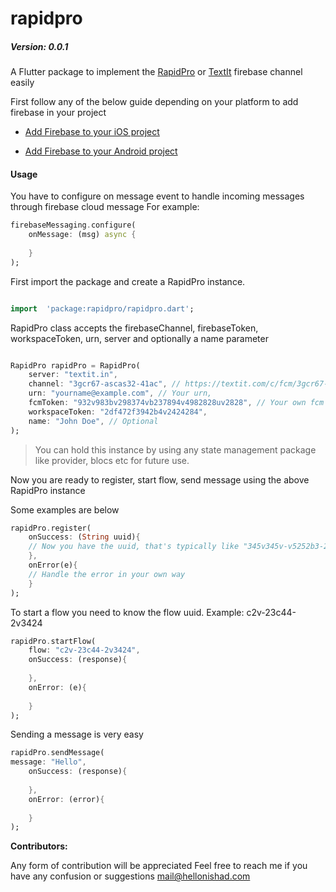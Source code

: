 

  

# rapidpro
##### Version: 0.0.1
A Flutter package to implement the [RapidPro](https://rapidpro.io) or [TextIt](https://textit.in) firebase channel easily

  

First follow any of the below guide depending on your platform to add firebase in your project

  

-  [Add Firebase to your iOS project](https://firebase.google.com/docs/ios/setup)

  

-  [Add Firebase to your Android project](https://firebase.google.com/docs/android/setup)

  

#### Usage

You have to configure on message event to handle incoming messages through firebase cloud message 
  For example:
```Dart
firebaseMessaging.configure(
	onMessage: (msg) async {
		
	}
);
```

First import the package and create a RapidPro instance.

```Dart

import  'package:rapidpro/rapidpro.dart';

```

RapidPro class accepts the firebaseChannel, firebaseToken, workspaceToken, urn, server and optionally a name parameter

  

```Dart

RapidPro rapidPro = RapidPro(
	server: "textit.in",
	channel: "3gcr67-ascas32-41ac", // https://textit.com/c/fcm/3gcr67-ascas32-41ac/register
	urn: "yourname@example.com", // Your urn,
	fcmToken: "932v983bv298374vb237894v4982828uv2828", // Your own fcm token
	workspaceToken: "2df472f3942b4v2424284",
	name: "John Doe", // Optional
);

```

  

> You can hold this instance by using any state management package like
> provider, blocs etc for future use.

  

Now you are ready to register, start flow, send message using the above RapidPro instance

Some examples are below

  

```Dart
rapidPro.register(
	onSuccess: (String uuid){
	// Now you have the uuid, that's typically like "345v345v-v5252b3-2v3523b-42vvv22v"
	},
	onError(e){
	// Handle the error in your own way
	}
);

```

  

To start a flow you need to know the flow uuid. Example: c2v-23c44-2v3424

```Dart
rapidPro.startFlow(
	flow: "c2v-23c44-2v3424",
	onSuccess: (response){
		
	},
	onError: (e){
		
	}
);

```

  

Sending a message is very easy
```Dart
rapidPro.sendMessage(
message: "Hello",
	onSuccess: (response){
		
	},
	onError: (error){
		
	}
);

```

**Contributors:**
  

Any form of contribution will be appreciated
Feel free to reach me if you have any confusion or suggestions
[mail@hellonishad.com](mailto:mail@hellonishad.com)
